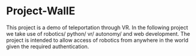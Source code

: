 # Project-WallE
This project is a demo of teleportation through VR. In the following project we take use of robotics/ python/ vr/ autonomy/ and web development. The project is intended to allow access of robotics from anywhere in the world given the required authentication.
